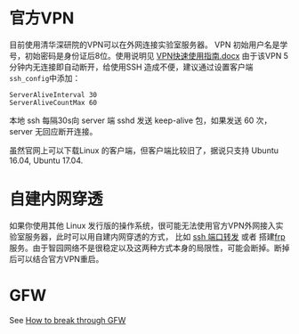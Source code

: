 # 官方VPN
目前使用清华深研院的VPN可以在外网连接实验室服务器。
VPN 初始用户名是学号，初始密码是身份证后8位。使用说明见 [VPN快速使用指南.docx](http://10.8.4.170/wiki/index.php/file:1_1_VPN快速使用指南.docx)
由于该VPN 5分钟内无连接即自动断开，给使用SSH 造成不便，建议通过设置客户端`ssh_config`中添加：
```
ServerAliveInterval 30
ServerAliveCountMax 60
```
本地 ssh 每隔30s向 server 端 sshd 发送 keep-alive 包，如果发送 60 次，server 无回应断开连接。

虽然官网上可以下载Linux 的客户端，但客户端比较旧了，据说只支持 Ubuntu 16.04, Ubuntu 17.04.

# 自建内网穿透
如果你使用其他 Linux 发行版的操作系统，很可能无法使用官方VPN外网接入实验室服务器，此时可以用自建内网穿透的方式，
比如 [ssh 端口转发](https://www.cnblogs.com/zhaofeng-shu33/p/10685685.html) 或者 搭建[frp](https://github.com/fatedier/frp)
服务。由于智园网络不是很稳定以及这两种方式本身的局限性，可能会断掉。断掉后可以结合官方VPN重启。

# GFW
See [How to break through GFW](http://10.8.4.170/wiki/index.php/Guild_gfw)
